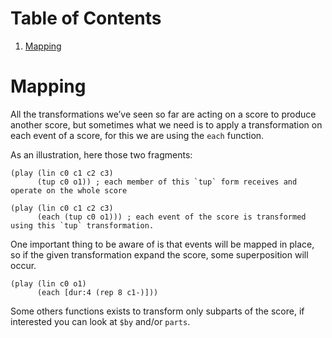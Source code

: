 
# Table of Contents

1.  [Mapping](#org6c681f4)


<a id="org6c681f4"></a>

# Mapping

All the transformations we&rsquo;ve seen so far are acting on a score to produce another score, but sometimes what we need is to apply a transformation on each event of a score, for this we are using the `each` function.

As an illustration, here those two fragments:

    (play (lin c0 c1 c2 c3)
          (tup c0 o1)) ; each member of this `tup` form receives and operate on the whole score

    (play (lin c0 c1 c2 c3)
          (each (tup c0 o1))) ; each event of the score is transformed using this `tup` transformation.

One important thing to be aware of is that events will be mapped in place, so if the given transformation expand the score, some superposition will occur.

    (play (lin c0 o1)
          (each [dur:4 (rep 8 c1-)]))

Some others functions exists to transform only subparts of the score, if interested you can look at `$by` and/or `parts`.

